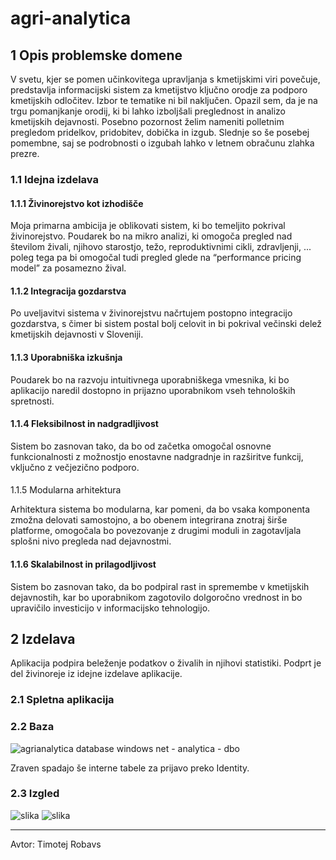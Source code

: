 # agri-analytica

## 1 Opis problemske domene

V svetu, kjer se pomen učinkovitega upravljanja s kmetijskimi viri povečuje, predstavlja informacijski sistem za kmetijstvo ključno orodje za podporo kmetijskih odločitev. Izbor te tematike ni bil naključen. Opazil sem, da je na trgu pomanjkanje orodij, ki bi lahko izboljšali preglednost in analizo kmetijskih dejavnosti. Posebno pozornost želim nameniti polletnim pregledom pridelkov, pridobitev, dobička in izgub. Slednje so še posebej pomembne, saj se podrobnosti o izgubah lahko v letnem obračunu zlahka prezre.

### 1.1 Idejna izdelava

#### 1.1.1 Živinorejstvo kot izhodišče

Moja primarna ambicija je oblikovati sistem, ki bo temeljito pokrival živinorejstvo. Poudarek bo na mikro analizi, ki omogoča pregled nad številom živali, njihovo starostjo, težo, reproduktivnimi cikli, zdravljenji, ... poleg tega pa bi omogočal tudi pregled glede na “performance pricing model” za posamezno žival.

#### 1.1.2 Integracija gozdarstva

Po uveljavitvi sistema v živinorejstvu načrtujem postopno integracijo gozdarstva, s čimer bi sistem postal bolj celovit in bi pokrival večinski delež kmetijskih dejavnosti v Sloveniji.

#### 1.1.3 Uporabniška izkušnja

Poudarek bo na razvoju intuitivnega uporabniškega vmesnika, ki bo aplikacijo naredil dostopno in prijazno uporabnikom vseh tehnoloških spretnosti.

#### 1.1.4 Fleksibilnost in nadgradljivost

Sistem bo zasnovan tako, da bo od začetka omogočal osnovne funkcionalnosti z možnostjo enostavne nadgradnje in razširitve funkcij, vključno z večjezično podporo.

#### 

1.1.5 Modularna arhitektura

Arhitektura sistema bo modularna, kar pomeni, da bo vsaka komponenta zmožna delovati samostojno, a bo obenem integrirana znotraj širše platforme, omogočala bo povezovanje z drugimi moduli in zagotavljala splošni nivo pregleda nad dejavnostmi.

#### 1.1.6 Skalabilnost in prilagodljivost

Sistem bo zasnovan tako, da bo podpiral rast in spremembe v kmetijskih dejavnostih, kar bo uporabnikom zagotovilo dolgoročno vrednost in bo upravičilo investicijo v informacijsko tehnologijo.

## 2 Izdelava

Aplikacija podpira beleženje podatkov o živalih in njihovi statistiki. Podprt je del živinoreje iz idejne izdelave aplikacije.

### 2.1 Spletna aplikacija


### 2.2 Baza
![agrianalytica database windows net - analytica - dbo](https://github.com/namedTim/agri-analytica/assets/46692491/cebca598-27d4-42b3-bfce-b0e0d3c2500b)


Zraven spadajo še interne tabele za prijavo preko Identity.

### 2.3 Izgled
![slika](https://github.com/namedTim/agri-analytica/assets/46692491/6a2d0041-86d1-431e-a5d5-aa17d62971ca)
![slika](https://github.com/namedTim/agri-analytica/assets/46692491/82b9391b-8ee1-464e-a5dc-f25d4f1c58af)



---

Avtor: Timotej Robavs
